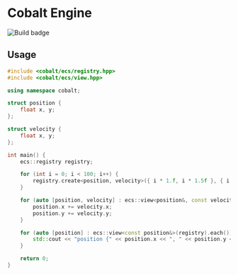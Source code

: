 # Cobalt Engine

![Build badge](https://github.com/Blyschak/Cobalt-engine/actions/workflows/.github.yml/badge.svg)

## Usage

```c++
#include <cobalt/ecs/registry.hpp>
#include <cobalt/ecs/view.hpp>

using namespace cobalt;

struct position {
    float x, y;
};

struct velocity {
    float x, y;
};

int main() {
    ecs::registry registry;

    for (int i = 0; i < 100; i++) {
        registry.create<position, velocity>({ i * 1.f, i * 1.5f }, { i * .3f, - i * 5.f });
    }

    for (auto [position, velocity] : ecs::view<position&, const velocity&>(registry).each()) {
        position.x += velocity.x;
        position.y += velocity.y;
    }

    for (auto [position] : ecs::view<const position&>(registry).each()) {
        std::cout << "position {" << position.x << ", " << position.y << "}\n";
    }

    return 0;
}
```
